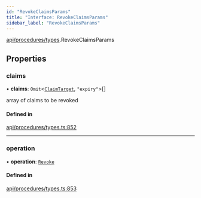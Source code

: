 ```yaml
---
id: "RevokeClaimsParams"
title: "Interface: RevokeClaimsParams"
sidebar_label: "RevokeClaimsParams"
---
```


[api/procedures/types](../../../../../modules/API/Procedures/Types/Types.md).RevokeClaimsParams

## Properties

### claims

• **claims**: `Omit`\<[`ClaimTarget`](../../../Entities/Types/ClaimTarget/ClaimTarget.md), ``"expiry"``\>[]

array of claims to be revoked

#### Defined in

[api/procedures/types.ts:852](https://github.com/PolymeshAssociation/polymesh-sdk/blob/8a9e72221/src/api/procedures/types.ts#L852)

___

### operation

• **operation**: [`Revoke`](../../../../../enums/API/Procedures/Types/ClaimOperation/ClaimOperation.md#revoke)

#### Defined in

[api/procedures/types.ts:853](https://github.com/PolymeshAssociation/polymesh-sdk/blob/8a9e72221/src/api/procedures/types.ts#L853)
